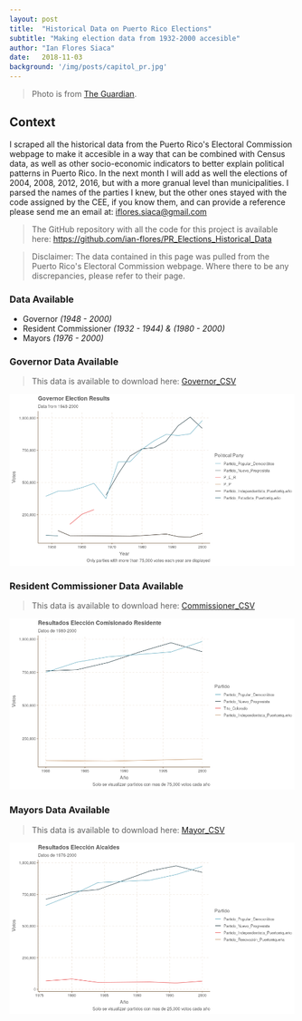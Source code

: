 ```yaml
---
layout: post
title:  "Historical Data on Puerto Rico Elections"
subtitle: "Making election data from 1932-2000 accesible"
author: "Ian Flores Siaca"
date:   2018-11-03
background: '/img/posts/capitol_pr.jpg'
---
```


> Photo is from [The Guardian](https://www.theguardian.com/world/2017/jun/10/puerto-rico-vote-statehood-us-economy).


Context
-------

I scraped all the historical data from the Puerto Rico's Electoral Commission webpage to make it accesible in a way that can be combined with Census data, as well as other socio-economic indicators to better explain political patterns in Puerto Rico. In the next month I will add as well the elections of 2004, 2008, 2012, 2016, but with a more granual level than municipalities. I parsed the names of the parties I knew, but the other ones stayed with the code assigned by the CEE, if you know them, and can provide a reference please send me an email at: <iflores.siaca@gmail.com>

> The GitHub repository with all the code for this project is available here: <https://github.com/ian-flores/PR_Elections_Historical_Data>

> Disclaimer: The data contained in this page was pulled from the Puerto Rico's Electoral Commission webpage. Where there to be any discrepancies, please refer to their page.

### Data Available

-   Governor *(1948 - 2000)*
-   Resident Commissioner *(1932 - 1944) & (1980 - 2000)*
-   Mayors *(1976 - 2000)*

### Governor Data Available

> This data is available to download here: [Governor\_CSV](https://github.com/ian-flores/PR_Elections_Historical_Data/blob/master/data/elecciones_generales/gobernador/gobernador.csv)

![](https://raw.githubusercontent.com/ian-flores/PR_Elections_Historical_Data/master/doc/description_files/figure-markdown_github/unnamed-chunk-1-1.png)

### Resident Commissioner Data Available

> This data is available to download here: [Commissioner\_CSV](https://github.com/ian-flores/PR_Elections_Historical_Data/blob/master/data/elecciones_generales/comisionado_residente/comisionado_residente.csv)

![](https://raw.githubusercontent.com/ian-flores/PR_Elections_Historical_Data/master/doc/descripcion_files/figure-markdown_github/unnamed-chunk-3-1.png)

### Mayors Data Available

> This data is available to download here: [Mayor\_CSV](https://github.com/ian-flores/PR_Elections_Historical_Data/blob/master/data/elecciones_generales/alcalde/alcalde.csv)

![](https://raw.githubusercontent.com/ian-flores/PR_Elections_Historical_Data/master/doc/descripcion_files/figure-markdown_github/unnamed-chunk-5-1.png)
